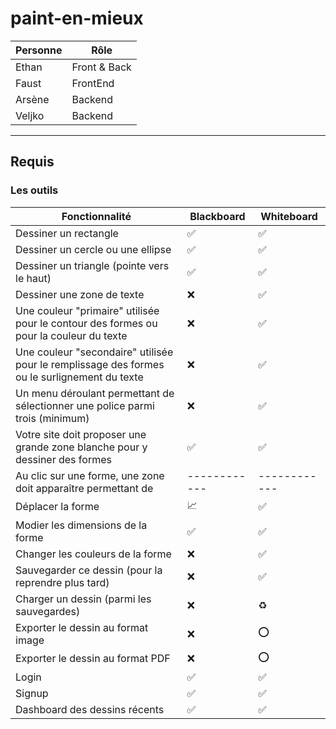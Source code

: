# paint-en-mieux

| Personne | Rôle         |
| -------- | ------------ |
| Ethan    | Front & Back |
| Faust    | FrontEnd     |
| Arsène   | Backend      |
| Veljko   | Backend      |

---

## Requis

### Les outils

| Fonctionnalité                                                                               | Blackboard   | Whiteboard   |
| -------------------------------------------------------------------------------------------- | ------------ | ------------ |
| Dessiner un rectangle                                                                        | ✅           | ✅           |
| Dessiner un cercle ou une ellipse                                                            | ✅           | ✅           |
| Dessiner un triangle (pointe vers le haut)                                                   | ✅           | ✅           |
| Dessiner une zone de texte                                                                   | ❌           | ✅           |
| Une couleur "primaire" utilisée pour le contour des formes ou pour la couleur du texte       | ❌           | ✅           |
| Une couleur "secondaire" utilisée pour le remplissage des formes ou le surlignement du texte | ❌           | ✅           |
| Un menu déroulant permettant de sélectionner une police parmi trois (minimum)                | ❌           | ✅           |
| Votre site doit proposer une grande zone blanche pour y dessiner des formes                  | ✅           | ✅           |
| Au clic sur une forme, une zone doit apparaître permettant de                                | ------------ | ------------ |
| Déplacer la forme                                                                            | 📈           | ✅           |
| Modier les dimensions de la forme                                                            | ✅           | ✅           |
| Changer les couleurs de la forme                                                             | ❌           | ✅           |
| Sauvegarder ce dessin (pour la reprendre plus tard)                                          | ❌           | ✅           |
| Charger un dessin (parmi les sauvegardes)                                                    | ❌           | ♻️           |
| Exporter le dessin au format image                                                           | ❌           | ⭕           |
| Exporter le dessin au format PDF                                                             | ❌           | ⭕           |
| Login                                                                                        | ✅           | ✅           |
| Signup                                                                                       | ✅           | ✅           |
| Dashboard des dessins récents                                                                | ✅           | ✅           |
